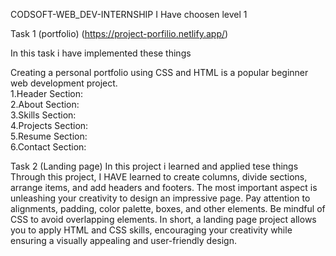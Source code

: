 CODSOFT-WEB_DEV-INTERNSHIP
I Have choosen level 1

Task 1 (portfolio)   (https://project-porfilio.netlify.app/) 
  
  In this task i have implemented these things 

Creating a personal portfolio using CSS and HTML is a popular beginner web development project.  
1.Header Section:   
2.About Section:   
3.Skills Section:  
4.Projects Section:  
5.Resume Section:   
6.Contact Section:  


  Task 2 (Landing page)
   In this project i learned and applied tese things
   Through this project, I HAVE learned to create columns, divide
sections, arrange items, and add headers and footers. The most important aspect is
unleashing your creativity to design an impressive page. Pay attention to alignments,
padding, color palette, boxes, and other elements. Be mindful of CSS to avoid overlapping
elements. In short, a landing page project allows you to apply HTML and CSS skills,
encouraging your creativity while ensuring a visually appealing and user-friendly design.






